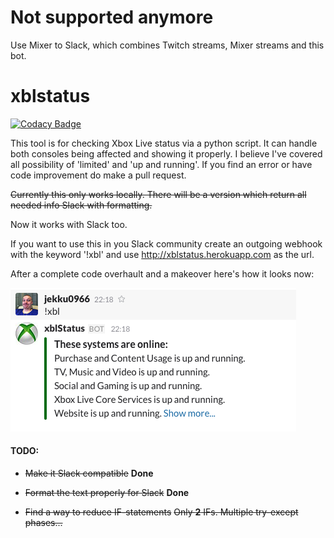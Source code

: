 # Not supported anymore
Use Mixer to Slack, which combines Twitch streams, Mixer streams and this bot.

# xblstatus

[![Codacy Badge](https://www.codacy.com/project/badge/785595d972354a8ea08f8149ce40a5c5)](https://www.codacy.com/public/niklasjerva/xblstatus_2)

This tool is for checking Xbox Live status via a python script.
It can handle both consoles being affected and showing it properly.
I believe I've covered all possibility of 'limited' and 'up and running'. If you find an error or have code improvement do make a pull request.

~~Currently this only works locally. There will be a version which return all needed info Slack with formatting.~~

Now it works with Slack too.

If you want to use this in you Slack community create an outgoing webhook with the keyword '!xbl' and use http://xblstatus.herokuapp.com as the url.

After a complete code overhault and a makeover here's how it looks now:

![Screenshot](/static/xblstatus1.png?raw=true "Screenshot")

#### TODO:
* ~~Make it Slack compatible~~ **Done**

* ~~Format the text properly for Slack~~ **Done**

* ~~Find a way to reduce IF-statements~~ ~~Only **2** IFs. Multiple try-except phases...~~
